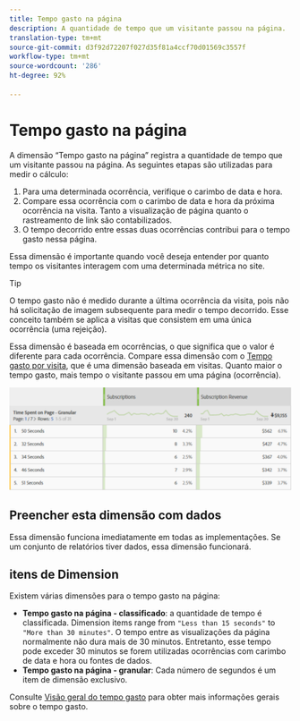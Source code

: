 ```yaml
---
title: Tempo gasto na página
description: A quantidade de tempo que um visitante passou na página.
translation-type: tm+mt
source-git-commit: d3f92d72207f027d35f81a4ccf70d01569c3557f
workflow-type: tm+mt
source-wordcount: '286'
ht-degree: 92%

---
```



# Tempo gasto na página

A dimensão “Tempo gasto na página” registra a quantidade de tempo que um visitante passou na página. As seguintes etapas são utilizadas para medir o cálculo:

1. Para uma determinada ocorrência, verifique o carimbo de data e hora.
2. Compare essa ocorrência com o carimbo de data e hora da próxima ocorrência na visita. Tanto a visualização de página quanto o rastreamento de link são contabilizados. 
3. O tempo decorrido entre essas duas ocorrências contribui para o tempo gasto nessa página.

Essa dimensão é importante quando você deseja entender por quanto tempo os visitantes interagem com uma determinada métrica no site.

>[!TIP]
>
>O tempo gasto não é medido durante a última ocorrência da visita, pois não há solicitação de imagem subsequente para medir o tempo decorrido. Esse conceito também se aplica a visitas que consistem em uma única ocorrência (uma rejeição).

Essa dimensão é baseada em ocorrências, o que significa que o valor é diferente para cada ocorrência. Compare essa dimensão com o [Tempo gasto por visita](time-spent-per-visit.md), que é uma dimensão baseada em visitas. Quanto maior o tempo gasto, mais tempo o visitante passou em uma página (ocorrência).

![Tempo gasto na página](../metrics/assets/time-spent2.png)

## Preencher esta dimensão com dados

Essa dimensão funciona imediatamente em todas as implementações. Se um conjunto de relatórios tiver dados, essa dimensão funcionará.

## itens de Dimension

Existem várias dimensões para o tempo gasto na página:

* **Tempo gasto na página - classificado**: a quantidade de tempo é classificada. Dimension items range from `"Less than 15 seconds"` to `"More than 30 minutes"`. O tempo entre as visualizações da página normalmente não dura mais de 30 minutos. Entretanto, esse tempo pode exceder 30 minutos se forem utilizadas ocorrências com carimbo de data e hora ou fontes de dados.
* **Tempo gasto na página - granular**: Cada número de segundos é um item de dimensão exclusivo.

Consulte [Visão geral do tempo gasto](../metrics/time-spent.md) para obter mais informações gerais sobre o tempo gasto.
